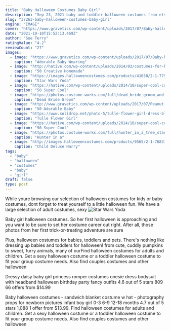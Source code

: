 ```yaml
---
title: "Baby Halloween Costumes Baby Girl"
description: "Sep 23, 2021 baby and toddler halloween costumes from etsy, maisonette, spirit halloween, and amazon. Local sports things to do business travel politics usa today"
slug: "37263-baby-halloween-costumes-baby-girl"
engine: "IMAGE"
cover: "https://www.gravetics.com/wp-content/uploads/2017/07/Baby-halloween-costumes.jpg"
date: "2021-10-10T15:52:13.469Z"
author: "Sue Terry"
ratingValue: "4.2"
reviewCount: "27"
images:
  - image: "https://www.gravetics.com/wp-content/uploads/2017/07/Baby-halloween-costumes.jpg"
    caption: "Adorable Baby Wearing"
  - image: "http://hative.com/wp-content/uploads/2014/03/costumes-for-kids/47-little-girl-pocahontas-costume.jpg"
    caption: "50 Creative Homemade"
  - image: "https://images.halloweencostumes.com/products/41058/2-1-77562/star-wars-toddler-yoda-costume.jpg"
    caption: "Star Wars Yoda"
  - image: "https://hative.com/wp-content/uploads/2014/10/super-cool-costume-ideas/35-draculaura-costume.jpg"
    caption: "50 Super Cool"
  - image: "https://photos.costume-works.com/full/dead_bride_groom_and_flower_girl1.jpg"
    caption: "Dead Bride Groom"
  - image: "http://www.gravetics.com/wp-content/uploads/2017/07/Peanut-girl.jpg"
    caption: "50 Adorable Baby"
  - image: "https://www.solidrop.net/photo-5/tulle-flower-girl-dress-black-baby-kids-tutu-dress-princess-party-ball-gown-children-pageant-birthday-dresses-halloween-costume.jpg"
    caption: "Tulle Flower Girl"
  - image: "https://hative.com/wp-content/uploads/2014/10/super-cool-costume-ideas/34-ezio-costume.jpg"
    caption: "50 Super Cool"
  - image: "https://photos.costume-works.com/full/hunter_in_a_tree_stand1.jpg"
    caption: "Hunter in a"
  - image: "http://images.halloweencostumes.com/products/9565/2-1-76831/child-deluxe-harry-potter-costume.jpg"
    caption: "Child Deluxe Harry"
tags:
  - "baby"
  - "halloween"
  - "costumes"
  - "baby"
  - "girl"
draft: false
type: post
---
```


While youre browsing our selection of halloween costumes for kids or baby costumes, dont forget to treat yourself to a little halloween fun. We have a large selection of adult costumes, sexy
![Star Wars Yoda](https://images.halloweencostumes.com/products/41058/2-1-77562/star-wars-toddler-yoda-costume.jpg "Star Wars Yoda")

Baby girl halloween costumes. So her first halloween is approaching and you want to be sure to set her costume career out right. After all, those photos from her first trick-or-treating adventure are sure
<!--inArticleAds-->

<!--galleryOne-->

Plus, halloween costumes for babies, toddlers and pets. There's nothing like dressing up babies and toddlers for halloween! from cute, cuddly pumpkins to sweet, furry animals, many of ourFind halloween costumes for adults and children. Get a sexy halloween costume or a toddler halloween costume to fit your group costume needs. Also find couples costumes and other halloween
<!--inArticleAds-->

<!--galleryTwo-->

Dressy daisy baby girl princess romper costumes onesie dress bodysuit with headband halloween birthday party fancy outfits 4.6 out of 5 stars 809 66 offers from $14.99
<!--galleryThree-->

Baby halloween costumes - sandwich blanket costume w hat - photography props for newborn pictures infant boy girl 0-3 6-9 12-18 months 4.7 out of 5 stars 1,088 1 offer from $13.99. Find halloween costumes for adults and children. Get a sexy halloween costume or a toddler halloween costume to fit your group costume needs. Also find couples costumes and other halloween
